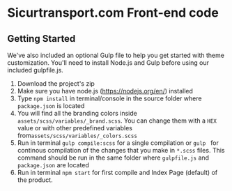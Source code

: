 # Sicurtransport.com Front-end code


## Getting Started

We've also included an optional Gulp file to help you get started with theme customization. You'll need to install Node.js and Gulp before using our included gulpfile.js.

1. Download the project's zip
2. Make sure you have node.js (https://nodejs.org/en/) installed
3. Type `npm install` in terminal/console in the source folder where `package.json` is located
4. You will find all the branding colors inside `assets/scss/variables/_brand.scss`. You can change them with a `HEX` value or with other predefined variables from`assets/scss/variables/_colors.scss`
5. Run in terminal `gulp compile:scss` for a single compilation or `gulp ` for continous compilation of the changes that you make in `*.scss` files. This command should be run in the same folder where `gulpfile.js` and `package.json` are located
6. Run in terminal `npm start` for first compile and Index Page (default) of the product.


